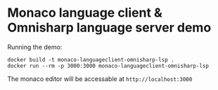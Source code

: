 # Monaco language client & Omnisharp language server demo

Running the demo:
```
docker build -t monaco-languageclient-omnisharp-lsp .
docker run --rm -p 3000:3000 monaco-languageclient-omnisharp-lsp
```

The monaco editor will be accessable at `http://localhost:3000`
